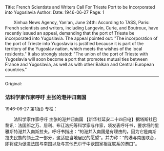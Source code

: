 Title: French Scientists and Writers Call For Trieste Port to be Incorporated into Yugoslavia
Author:
Date: 1946-06-27
Page: 1

　　Xinhua News Agency, Yan'an, June 24th: According to TASS, Paris: French scientists and writers, including Langevin, Curie, and Boutroux, have recently issued an appeal, demanding that the port of Trieste be incorporated into Yugoslavia. The appeal pointed out: "The incorporation of the port of Trieste into Yugoslavia is justified because it is part of the territory of the Yugoslav nation, which meets the wishes of the local residents." It also strongly stated: "The union of the port of Trieste with Yugoslavia will soon become a port that promotes mutual ties between France and Yugoslavia, as well as with other Balkan and Central European countries."



<hr /> 

Original: 


### 法科学家作家呼吁  主张的港并归南国

1946-06-27
第1版()
专栏：

　　法科学家作家呼吁
    主张的港并归南国
    【新华社延安二十四日电】据塔斯社巴黎讯：法国郎之万、居利、布讧洛托等科学家与作家，顷发表呼吁书，要求将的里雅斯特港并入南斯拉夫。呼吁书指出：“的港并入南国是有理由的，因为它是南斯拉夫民族的领土之一部分，这适应当地居民的愿望”。并力称：“的港与南国联合，即将成为促进法国与南国以及与其他巴尔干中欧国家相互联系的港口”。
